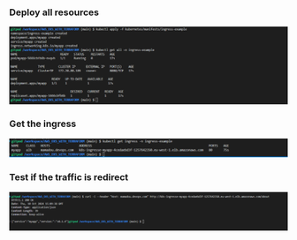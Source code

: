 ### Deploy all resources
![alt text](image.png)

### Get the ingress
![alt text](image-1.png)

### Test if the traffic is redirect
![alt text](image-2.png)